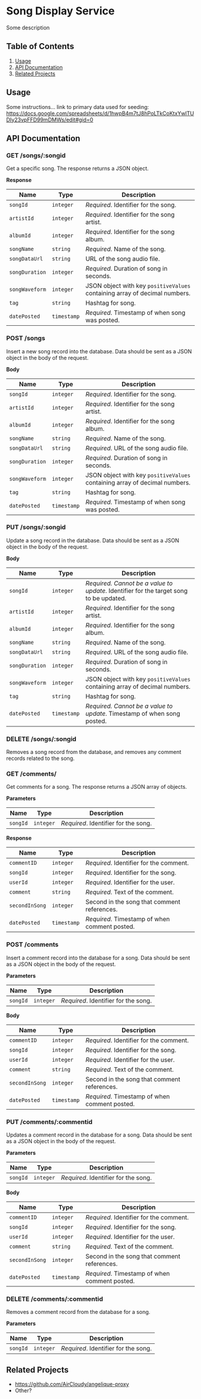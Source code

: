 # Song Display Service

Some description

## Table of Contents

1. [Usage](#usage)
1. [API Documentation](#api-documentation)
1. [Related Projects](#related-projects)

## Usage

Some instructions... link to primary data used for seeding: https://docs.google.com/spreadsheets/d/1hwpB4m7tJ8hPoLTkCoKtxYwlTUDIy23vpFFD99mDMWs/edit#gid=0

## API Documentation

### GET /songs/:songid

Get a specific song. The response returns a JSON object.

**Response**

| Name  | Type | Description |
| ----- | ---- | ----------- |
| `songId` | `integer` | _Required_. Identifier for the song. |
| `artistId` | `integer` | _Required_. Identifier for the song artist. |
| `albumId` | `integer` | _Required_. Identifier for the song album. |
| `songName` | `string` | _Required_. Name of the song. |
| `songDataUrl` | `string` | URL of the song audio file. |
| `songDuration` | `integer` | _Required_. Duration of song in seconds. |
| `songWaveform` | `integer` | JSON object with key `positiveValues` containing array of decimal numbers. |
| `tag` | `string` | Hashtag for song. |
| `datePosted` | `timestamp` | _Required_. Timestamp of when song was posted. |

### POST /songs

Insert a new song record into the database. Data should be sent as a JSON object in the body of the request.

**Body**

| Name  | Type | Description |
| ----- | ---- | ----------- |
| `songId` | `integer` | _Required_. Identifier for the song. |
| `artistId` | `integer` | _Required_. Identifier for the song artist. |
| `albumId` | `integer` | _Required_. Identifier for the song album. |
| `songName` | `string` | _Required_. Name of the song. |
| `songDataUrl` | `string` | _Required_. URL of the song audio file. |
| `songDuration` | `integer` | _Required_. Duration of song in seconds. |
| `songWaveform` | `integer` | JSON object with key `positiveValues` containing array of decimal numbers. |
| `tag` | `string` | Hashtag for song. |
| `datePosted` | `timestamp` | _Required_. Timestamp of when song was posted. |

### PUT /songs/:songid

Update a song record in the database. Data should be sent as a JSON object in the body of the request.

**Body**

| Name  | Type | Description |
| ----- | ---- | ----------- |
| `songId` | `integer` | _Required. Cannot be a value to update_. Identifier for the target song to be updated. |
| `artistId` | `integer` | _Required_. Identifier for the song artist. |
| `albumId` | `integer` | _Required_. Identifier for the song album. |
| `songName` | `string` | _Required_. Name of the song. |
| `songDataUrl` | `string` | _Required_. URL of the song audio file. |
| `songDuration` | `integer` | _Required_. Duration of song in seconds. |
| `songWaveform` | `integer` | JSON object with key `positiveValues` containing array of decimal numbers. |
| `tag` | `string` | Hashtag for song. |
| `datePosted` | `timestamp` | _Required. Cannot be a value to update_. Timestamp of when song posted. |

### DELETE /songs/:songid

Removes a song record from the database, and removes any comment records related to the song.

### GET /comments/

Get comments for a song. The response returns a JSON array of objects.

**Parameters**

| Name  | Type | Description |
| ----- | ---- | ----------- |
| `songId` | `integer` | _Required_. Identifier for the song. |

**Response**

| Name  | Type | Description |
| ----- | ---- | ----------- |
| `commentID` | `integer` | _Required_. Identifier for the comment. |
| `songId` | `integer` | _Required_. Identifier for the song. |
| `userId` | `integer` | _Required_. Identifier for the user. |
| `comment` | `string` | _Required_. Text of the comment. |
| `secondInSong` | `integer` | Second in the song that comment references. |
| `datePosted` | `timestamp` | _Required_. Timestamp of when comment posted. |

### POST /comments

Insert a comment record into the database for a song. Data should be sent as a JSON object in the body of the request.

**Parameters**

| Name  | Type | Description |
| ----- | ---- | ----------- |
| `songId` | `integer` | _Required_. Identifier for the song. |

**Body**

| Name  | Type | Description |
| ----- | ---- | ----------- |
| `commentID` | `integer` | _Required_. Identifier for the comment. |
| `songId` | `integer` | _Required_. Identifier for the song. |
| `userId` | `integer` | _Required_. Identifier for the user. |
| `comment` | `string` | _Required_. Text of the comment. |
| `secondInSong` | `integer` | Second in the song that comment references. |
| `datePosted` | `timestamp` | _Required_. Timestamp of when comment posted. |

### PUT /comments/:commentid

Updates a comment record in the database for a song. Data should be sent as a JSON object in the body of the request.

**Parameters**

| Name  | Type | Description |
| ----- | ---- | ----------- |
| `songId` | `integer` | _Required_. Identifier for the song. |

**Body**

| Name  | Type | Description |
| ----- | ---- | ----------- |
| `commentID` | `integer` | _Required_. Identifier for the comment. |
| `songId` | `integer` | _Required_. Identifier for the song. |
| `userId` | `integer` | _Required_. Identifier for the user. |
| `comment` | `string` | _Required_. Text of the comment. |
| `secondInSong` | `integer` | Second in the song that comment references. |
| `datePosted` | `timestamp` | _Required_. Timestamp of when comment posted. |


### DELETE /comments/:commentid

Removes a comment record from the database for a song.

**Parameters**

| Name  | Type | Description |
| ----- | ---- | ----------- |
| `songId` | `integer` | _Required_. Identifier for the song. |

## Related Projects

  - https://github.com/AirCloudy/angelique-proxy
  - Other?
